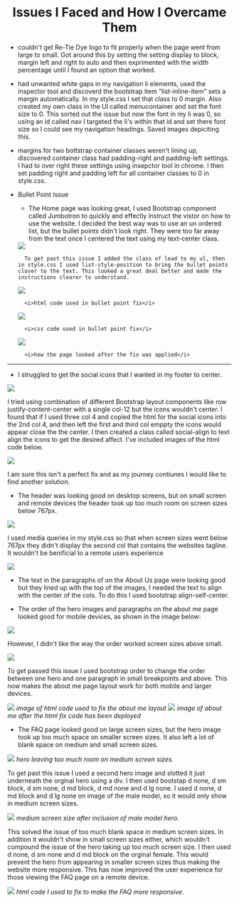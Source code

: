 <h1 style="text-align: center;">Issues I Faced and How I Overcame Them</h1>

* couldn't get Re-Tie Dye logo to fit properly when the page went from large to small. Got around this by setting the setting display to block, margin left and right to auto and then exprimented with the width percentage until I found an option that worked. 

* had unwanted white gaps in my navigation li elements, used the inspector tool and discoverd the bootstrap item "list-inline-item" sets a margin automatically. In my style.css I set that class to 0 margin. Also created my own class in the Ul called menucontainer and set the font size to 0. This sorted out the issue but now the font in my li was 0, so using an id called nav I targeted the li's within that id and set there font size so I could see my navigation headings. Saved images depiciting this. 


* margins for two bottstrap container classes weren't lining up, discovered container class had padding-right and padding-left settings. I had to over right these settings using insepctor tool in chrome. I then set padding right and padding left for all container classes to 0 in style.css.

* Bullet Point Issue

    * The Home page was looking great, I used Bootstrap component called Jumbotron to quickly and effectly instruct the vistor on how to use the website. I decided the best way was to use an un ordered list, but the bullet points didn't look right. They were too far away from the text once I centered the text using my text-center class. 


    <img src="assets/images/issues-images/ulindexbulletpointstoofarout.png">



        To get past this issue I added the class of lead to my ul, then in style.css I used list-style-position to bring the bullet points closer to the text. This looked a great deal better and made the instructions clearer to understand.



    <img src="assets/images/issues-images/ulindexbulletpointstoofaroutfixhtml.png">

        <i>html code used in bullet point fix</i>

    <img src="assets/images/issues-images/ulindexbulletpointstoofaroutfixcss.png">

        <i>css code used in bullet point fix</i>

    <img src="assets/images/issues-images/ulindexbulletpointstoofaroutfix.png">

        <i>how the page looked after the fix was applied</i>

<hr>



* I struggled to get the social icons that I wanted in my footer to center.

<img src="assets/images/issues-images/can'tgetsocialstocenter.png">

I tried using combination of different Bootstrap layout components like row justify-content-center with a single col-12 but the icons wouldn't center. I found that if I used three col 4 and copied the html for the social icons into the 2nd col 4, and then left the first and third col emppty the icons would appear close the the center. I then created a class called social-align to text align the icons to get the desired affect. I've included images of the html code below. 

<img src="assets/images/issues-images/can'tgetsocialstocenterfix.png">

I am sure this isn't a perfect fix and as my journey contiunes I would like to find another solution.


* The header was looking good on desktop screens, but on small screen and remote devices the header took up too much room on screen sizes below 767px. 

<img src="assets/images/issues-images/largeheaderinmobileview.png">

I used media queries in my style.css so that when screen sizes went below 767px they didn't display the second col that contains the websites tagline. It wouldn't be benificial to a remote users experience

<img src="assets/images/issues-images/largeheaderinmobileviewfix.png">

* The text in the paragraphs of on the About Us page were looking good but they lined up with the top of the images, I needed the text to align with the center of the cols. To do this I used bootstrap align-self-center. 


* The order of the hero images and paragraphs on the about me page looked good for mobile devices, as shown in the image below: 

<img src="assets/images/issues-images/heroandtextlayoutaboutmemobile.png">

However, I didn't like the way the order worked screen sizes above small. 

<img src="assets/images/issues-images/heroandtextlayoutaboutmedesktop.png">

To get passed this issue I used bootstrap order to change the order between one hero and one paragraph in small breakpoints and above. This now makes the about me page layout work for both mobile and larger devices.

<img src="assets/images/issues-images/heroandtextlayoutaboutmedesktopfixcode.png">
<i>image of html code used to fix the about me layout</i>

<img src="assets/images/issues-images/heroandtextlayoutaboutmedesktopfix.png">
<i>image of about me after the html fix code has been deployed</i>

* The FAQ page looked good on large screen sizes, but the hero image took up too much space on smaller screen sizes. It also left a lot of blank space on medium and small screen sizes.

<img src="assets/images/issues-images/toomuchfreespaceinfaqmdsize.png">
<i>hero leaving too much room on medium screen sizes.</i>

 To get past this issue I used a second hero image and slotted it just underneath the orginal hero using a div. I then used bootstap d none, d sm block, d sm none, d md block, d md none and d lg none. I used d none, d md block and d lg none on image of the male model, so it would only show in medium screen sizes. 
 
 <img src="assets/images/issues-images/toomuchfreespaceinfaqmdsizeaddmale.png">
<i>medium screen size after inclusion of male model hero.</i>
 
This solved the issue of too much blank space in medium screen sizes. In addition it wouldn't show in small screen sizes either, which wouldn't compound the issue of the hero taking up too much screen size. I then used d none, d sm none and d md block on the orginal female. This would prevent the hero from appearing in smaller screen sizes thus making the website more responsive. This has now improved the user experience for those viewing the FAQ page on a remote device. 

<img src="assets/images/issues-images/toomuchfreespaceinfaqmdsizeaddmalehtmlfix.png">
<i>html code I used to fix to make the FAQ more responsive.</i>

